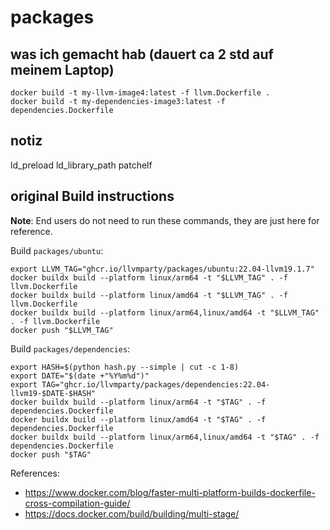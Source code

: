 # packages

## was ich gemacht hab (dauert ca 2 std auf meinem Laptop)

```
docker build -t my-llvm-image4:latest -f llvm.Dockerfile .
docker build -t my-dependencies-image3:latest -f dependencies.Dockerfile
```

## notiz
ld_preload
ld_library_path
patchelf

## original Build instructions

**Note**: End users do not need to run these commands, they are just here for reference.

Build `packages/ubuntu`:

```
export LLVM_TAG="ghcr.io/llvmparty/packages/ubuntu:22.04-llvm19.1.7"
docker buildx build --platform linux/arm64 -t "$LLVM_TAG" . -f llvm.Dockerfile
docker buildx build --platform linux/amd64 -t "$LLVM_TAG" . -f llvm.Dockerfile
docker buildx build --platform linux/arm64,linux/amd64 -t "$LLVM_TAG" . -f llvm.Dockerfile
docker push "$LLVM_TAG"
```

Build `packages/dependencies`:

```
export HASH=$(python hash.py --simple | cut -c 1-8)
export DATE="$(date +"%Y%m%d")"
export TAG="ghcr.io/llvmparty/packages/dependencies:22.04-llvm19-$DATE-$HASH"
docker buildx build --platform linux/arm64 -t "$TAG" . -f dependencies.Dockerfile
docker buildx build --platform linux/amd64 -t "$TAG" . -f dependencies.Dockerfile
docker buildx build --platform linux/arm64,linux/amd64 -t "$TAG" . -f dependencies.Dockerfile
docker push "$TAG"
```

References:
- https://www.docker.com/blog/faster-multi-platform-builds-dockerfile-cross-compilation-guide/
- https://docs.docker.com/build/building/multi-stage/

